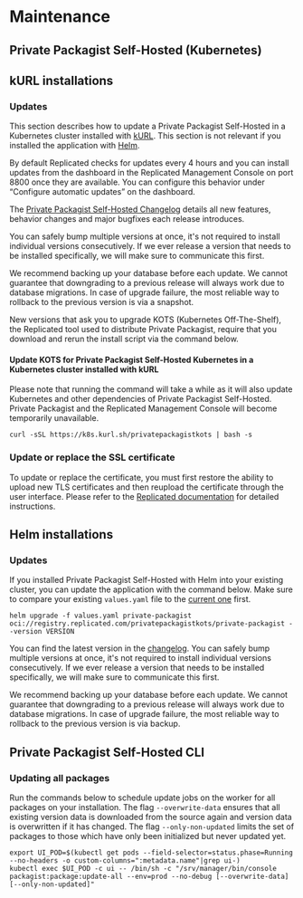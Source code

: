 # Maintenance
## Private Packagist Self-Hosted (Kubernetes)

## kURL installations

### Updates

This section describes how to update a Private Packagist Self-Hosted in a Kubernetes cluster installed with [kURL](kubernetes-embedded).
This section is not relevant if you installed the application with [Helm](kubernetes-helm).

By default Replicated checks for updates every 4 hours and you can install updates from the dashboard in the Replicated
Management Console on port 8800 once they are available.
You can configure this behavior under “Configure automatic updates” on the dashboard.

The [Private Packagist Self-Hosted Changelog](https://packagist.com/docs/self-hosted/changelog) details all new features,
behavior changes and major bugfixes each release introduces.

You can safely bump multiple versions at once, it's not required to install individual versions consecutively. If we ever 
release a version that needs to be installed specifically, we will make sure to communicate this first.

We recommend backing up your database before each update. We cannot guarantee that downgrading to a previous release will always work
due to database migrations. In case of upgrade failure, the most reliable way to rollback to the previous version is via a snapshot.

New versions that ask you to upgrade KOTS (Kubernetes Off-The-Shelf), the Replicated tool used to distribute Private Packagist,
require that you download and rerun the install script via the command below.

#### Update KOTS for Private Packagist Self-Hosted Kubernetes in a Kubernetes cluster installed with kURL

Please note that running the command will take a while as it will also update Kubernetes and other dependencies of Private Packagist Self-Hosted.
Private Packagist and the Replicated Management Console will become temporarily unavailable.

```
curl -sSL https://k8s.kurl.sh/privatepackagistkots | bash -s
```

### Update or replace the SSL certificate

To update or replace the certificate, you must first restore the ability to upload new TLS certificates and then reupload
the certificate through the user interface. Please refer to the
[Replicated documentation](https://docs.replicated.com/enterprise/updating-tls-cert#update-custom-tls-certificates)
for detailed instructions.

## Helm installations

### Updates

If you installed Private Packagist Self-Hosted with Helm into your existing cluster, you can update the application with the command 
below. Make sure to compare your existing `values.yaml` file to the [current one](http://packagist.com.lo/docs/self-hosted/kubernetes-helm#annotated-configuration) first.

``` 
helm upgrade -f values.yaml private-packagist oci://registry.replicated.com/privatepackagistkots/private-packagist --version VERSION
```

You can find the latest version in the [changelog](changelog). You can safely bump multiple versions at once, it's not required to
install individual versions consecutively. If we ever release a version that needs to be installed specifically, 
we will make sure to communicate this first. 

We recommend backing up your database before each update. We cannot guarantee that downgrading to a previous release will always work 
due to database migrations. In case of upgrade failure, the most reliable way to rollback to the previous version is via backup.

## Private Packagist Self-Hosted CLI

### Updating all packages

Run the commands below to schedule update jobs on the worker for all packages on your installation. The flag `--overwrite-data` ensures 
that all existing version data is downloaded from the source again and version data is overwritten if it has changed. The 
flag `--only-non-updated` limits the set of packages to those which have only been initialized but never updated yet.

```
export UI_POD=$(kubectl get pods --field-selector=status.phase=Running --no-headers -o custom-columns=":metadata.name"|grep ui-)
kubectl exec $UI_POD -c ui -- /bin/sh -c "/srv/manager/bin/console packagist:package:update-all --env=prod --no-debug [--overwrite-data] [--only-non-updated]" 
```

